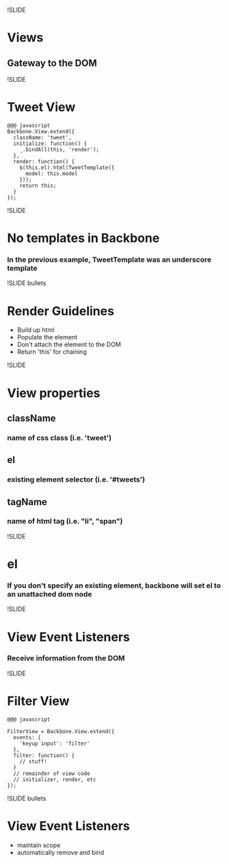 !SLIDE
# Views
## Gateway to the DOM

!SLIDE
# Tweet View
    @@@ javascript
    Backbone.View.extend({
      className: 'tweet',
      initialize: function() {
        _.bindAll(this, 'render');
      },
      render: function() {
        $(this.el).html(TweetTemplate({
          model: this.model
        }));
        return this;
      }
    });

!SLIDE
# No templates in Backbone
### In the previous example, TweetTemplate was an underscore template

!SLIDE bullets
# Render Guidelines
* Build up html
* Populate the element
* Don't attach the element to the DOM
* Return 'this' for chaining

!SLIDE 
# View properties
## className
### name of css class (i.e. 'tweet')
## el
### existing element selector (i.e. '#tweets')
## tagName
### name of html tag (i.e. "li", "span")

!SLIDE
# el
### If you don't specify an existing element, backbone will set el to an unattached dom node

!SLIDE
# View Event Listeners
### Receive information from the DOM

!SLIDE
# Filter View
    @@@ javascript

    FilterView = Backbone.View.extend({
      events: {
        'keyup input': 'filter'
      },
      filter: function() {
        // stuff!
      }
      // remainder of view code
      // initializer, render, etc
    });

!SLIDE bullets
# View Event Listeners
* maintain scope
* automatically remove and bind


